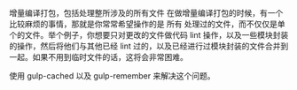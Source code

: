 增量编译打包，包括处理整所涉及的所有文件
在做增量编译打包的时候，有一个比较麻烦的事情，那就是你常常希望操作的是 所有 处理过的文件，而不仅仅是单个的文件。举个例子，你想要只对更改的文件做代码 lint 操作，以及一些模块封装的操作，然后将他们与其他已经 lint 过的，以及已经进行过模块封装的文件合并到一起。如果不用到临时文件的话，这将会非常困难。

使用 gulp-cached 以及 gulp-remember 来解决这个问题。
